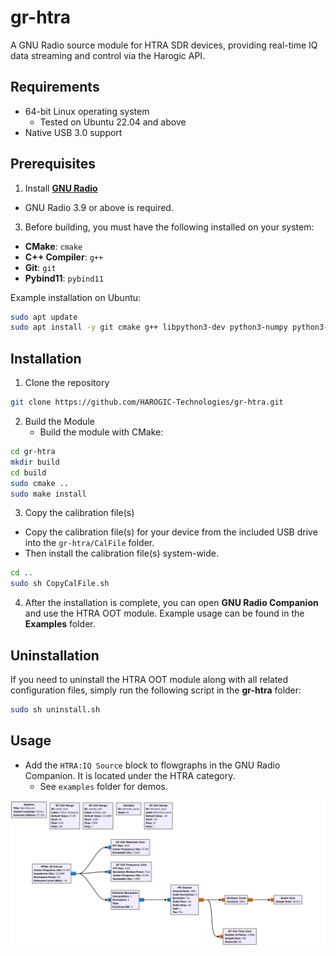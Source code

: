 # gr-htra
A GNU Radio source module for HTRA SDR devices, providing real-time IQ data streaming and control via the Harogic API.

## Requirements
- 64-bit Linux operating system  
  - Tested on Ubuntu 22.04 and above
- Native USB 3.0 support

## Prerequisites
1. Install [**GNU Radio**](https://wiki.gnuradio.org/index.php/InstallingGR)
- GNU Radio 3.9 or above is required.

3.  Before building, you must have the following installed on your system:
   - **CMake**: `cmake`  
   - **C++ Compiler**: `g++`  
   - **Git**: `git`  
   - **Pybind11**: `pybind11`

   Example installation on Ubuntu:
  ```bash
  sudo apt update
  sudo apt install -y git cmake g++ libpython3-dev python3-numpy python3-pip python3-setuptools pybind11-dev
  ```

## Installation
1. Clone the repository
```bash
git clone https://github.com/HAROGIC-Technologies/gr-htra.git
```
2. Build the Module
   - Build the module with CMake:
```bash
cd gr-htra
mkdir build
cd build
sudo cmake ..
sudo make install
```
3. Copy the calibration file(s)
  - Copy the calibration file(s) for your device from the included USB drive into the `gr-htra/CalFile` folder.
  - Then install the calibration file(s) system-wide.
```bash
cd ..
sudo sh CopyCalFile.sh
```
4. After the installation is complete, you can open **GNU Radio Companion** and use the HTRA OOT module. Example usage can be found in the **Examples** folder.

## Uninstallation
If you need to uninstall the HTRA OOT module along with all related configuration files, simply run the following script in the **gr-htra** folder:
```bash
sudo sh uninstall.sh
```

## Usage
- Add the `HTRA:IQ Source` block to flowgraphs in the GNU Radio Companion. It is located under the HTRA category.
  - See `examples` folder for demos.
<p align="center">
  <a href="Examples/photos/FM_demod.png" title="FM Demod Flowgraph">
    <img src="Examples/photos/FM_demod.png" alt="FM Demod Flowgraph" width="800">
  </a>
</p>
